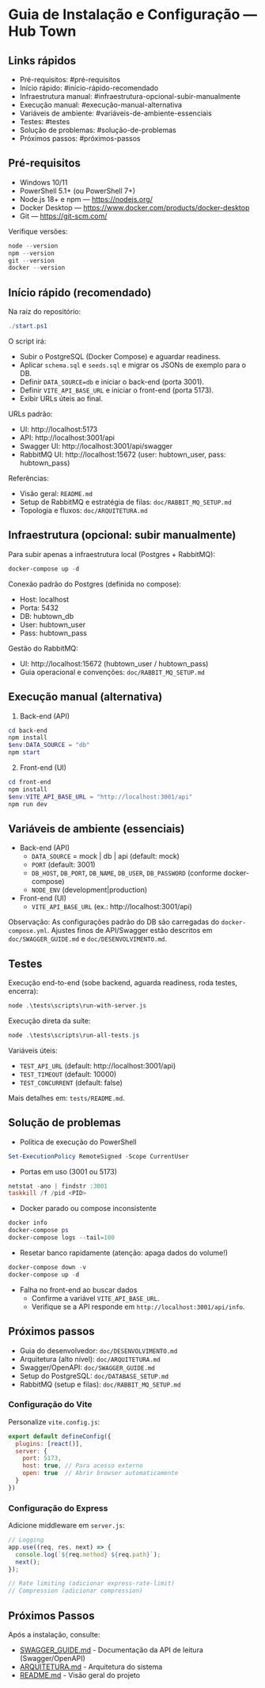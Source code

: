 # Guia de Instalação e Configuração — Hub Town

## Links rápidos

- Pré-requisitos: #pré-requisitos
- Início rápido: #início-rápido-recomendado
- Infraestrutura manual: #infraestrutura-opcional-subir-manualmente
- Execução manual: #execução-manual-alternativa
- Variáveis de ambiente: #variáveis-de-ambiente-essenciais
- Testes: #testes
- Solução de problemas: #solução-de-problemas
- Próximos passos: #próximos-passos

## Pré-requisitos

- Windows 10/11
- PowerShell 5.1+ (ou PowerShell 7+)
- Node.js 18+ e npm — https://nodejs.org/
- Docker Desktop — https://www.docker.com/products/docker-desktop
- Git — https://git-scm.com/

Verifique versões:
```powershell
node --version
npm --version
git --version
docker --version
```

## Início rápido (recomendado)

Na raiz do repositório:
```powershell
./start.ps1
```

O script irá:
- Subir o PostgreSQL (Docker Compose) e aguardar readiness.
- Aplicar `schema.sql` e `seeds.sql` e migrar os JSONs de exemplo para o DB.
- Definir `DATA_SOURCE=db` e iniciar o back-end (porta 3001).
- Definir `VITE_API_BASE_URL` e iniciar o front-end (porta 5173).
- Exibir URLs úteis ao final.

URLs padrão:
- UI: http://localhost:5173
- API: http://localhost:3001/api
- Swagger UI: http://localhost:3001/api/swagger
- RabbitMQ UI: http://localhost:15672 (user: hubtown_user, pass: hubtown_pass)

Referências:
- Visão geral: `README.md`
- Setup de RabbitMQ e estratégia de filas: `doc/RABBIT_MQ_SETUP.md`
- Topologia e fluxos: `doc/ARQUITETURA.md`

## Infraestrutura (opcional: subir manualmente)

Para subir apenas a infraestrutura local (Postgres + RabbitMQ):
```powershell
docker-compose up -d
```

Conexão padrão do Postgres (definida no compose):
- Host: localhost
- Porta: 5432
- DB: hubtown_db
- User: hubtown_user
- Pass: hubtown_pass

Gestão do RabbitMQ:
- UI: http://localhost:15672 (hubtown_user / hubtown_pass)
- Guia operacional e convenções: `doc/RABBIT_MQ_SETUP.md`

## Execução manual (alternativa)

1) Back-end (API)
```powershell
cd back-end
npm install
$env:DATA_SOURCE = "db"
npm start
```

2) Front-end (UI)
```powershell
cd front-end
npm install
$env:VITE_API_BASE_URL = "http://localhost:3001/api"
npm run dev
```

## Variáveis de ambiente (essenciais)

- Back-end (API)
  - `DATA_SOURCE` = mock | db | api (default: mock)
  - `PORT` (default: 3001)
  - `DB_HOST`, `DB_PORT`, `DB_NAME`, `DB_USER`, `DB_PASSWORD` (conforme docker-compose)
  - `NODE_ENV` (development|production)
- Front-end (UI)
  - `VITE_API_BASE_URL` (ex.: http://localhost:3001/api)

Observação: As configurações padrão do DB são carregadas do `docker-compose.yml`. Ajustes finos de API/Swagger estão descritos em `doc/SWAGGER_GUIDE.md` e `doc/DESENVOLVIMENTO.md`.

## Testes

Execução end-to-end (sobe backend, aguarda readiness, roda testes, encerra):
```powershell
node .\tests\scripts\run-with-server.js
```

Execução direta da suíte:
```powershell
node .\tests\scripts\run-all-tests.js
```

Variáveis úteis:
- `TEST_API_URL` (default: http://localhost:3001/api)
- `TEST_TIMEOUT` (default: 10000)
- `TEST_CONCURRENT` (default: false)

Mais detalhes em: `tests/README.md`.

## Solução de problemas

- Política de execução do PowerShell
```powershell
Set-ExecutionPolicy RemoteSigned -Scope CurrentUser
```

- Portas em uso (3001 ou 5173)
```powershell
netstat -ano | findstr :3001
taskkill /f /pid <PID>
```

- Docker parado ou compose inconsistente
```powershell
docker info
docker-compose ps
docker-compose logs --tail=100
```

- Resetar banco rapidamente (atenção: apaga dados do volume!)
```powershell
docker-compose down -v
docker-compose up -d
```

- Falha no front-end ao buscar dados
  - Confirme a variável `VITE_API_BASE_URL`.
  - Verifique se a API responde em `http://localhost:3001/api/info`.

## Próximos passos

- Guia do desenvolvedor: `doc/DESENVOLVIMENTO.md`
- Arquitetura (alto nível): `doc/ARQUITETURA.md`
- Swagger/OpenAPI: `doc/SWAGGER_GUIDE.md`
- Setup do PostgreSQL: `doc/DATABASE_SETUP.md`
- RabbitMQ (setup e filas): `doc/RABBIT_MQ_SETUP.md`

### Configuração do Vite

Personalize `vite.config.js`:
```javascript
export default defineConfig({
  plugins: [react()],
  server: {
    port: 5173,
    host: true, // Para acesso externo
    open: true  // Abrir browser automaticamente
  }
})
```

### Configuração do Express

Adicione middleware em `server.js`:
```javascript
// Logging
app.use((req, res, next) => {
  console.log(`${req.method} ${req.path}`);
  next();
});

// Rate limiting (adicionar express-rate-limit)
// Compression (adicionar compression)
```

## Próximos Passos

Após a instalação, consulte:
- [SWAGGER_GUIDE.md](SWAGGER_GUIDE.md) - Documentação da API de leitura (Swagger/OpenAPI)
- [ARQUITETURA.md](ARQUITETURA.md) - Arquitetura do sistema
- [README.md](../README.md) - Visão geral do projeto
